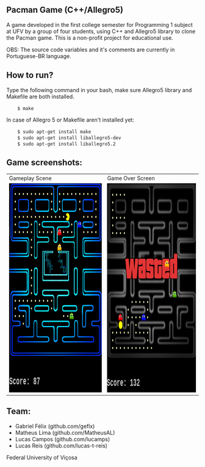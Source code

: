 ## Pacman Game (C++/Allegro5)

A game developed in the first college semester for Programming 1 subject at UFV by a group of four students, using C++ and Allegro5 library to clone the Pacman game. This is a non-profit project for educational use.

OBS: The source code variables and it's comments are currently in Portuguese-BR language.

## How to run?

Type the following command in your bash, make sure Allegro5 library and Makefile are both installed.
```	
	$ make
```
In case of Allegro 5 or Makefile aren't installed yet:

```
	$ sudo apt-get install make
	$ sudo apt-get install liballegro5-dev
	$ sudo apt-get install liballegro5.2
```
## Game screenshots:

<table>
  <tr>
     <td>Gameplay Scene</td>
     <td>Game Over Screen</td>
  </tr>
  <tr>
    <td><img src="assets/readme/gameplay.png" width=460 height=548></td>
    <td><img src="assets/readme/wasted.png" width=460 height=548></td>
  </tr>
 </table>
 
## Team:

- Gabriel Félix (github.com/geflx)
- Matheus Lima (github.com/MatheusAL)
- Lucas Campos (github.com/lucamps)
- Lucas Reis (github.com/lucas-t-reis)

Federal University of Viçosa
